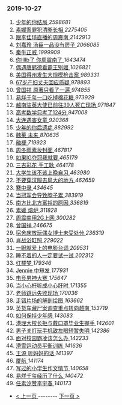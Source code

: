 ### 2019-10-27 
1. [ 少年的你结局 ](https://s.weibo.com/weibo?q=%23%E5%B0%91%E5%B9%B4%E7%9A%84%E4%BD%A0%E7%BB%93%E5%B1%80%23&Refer=top) *2598681*
1. [ 素媛案罪犯清晰长相 ](https://s.weibo.com/weibo?q=%23%E7%B4%A0%E5%AA%9B%E6%A1%88%E7%BD%AA%E7%8A%AF%E6%B8%85%E6%99%B0%E9%95%BF%E7%9B%B8%23&Refer=top) *2275405*
1. [ 跟李佳琦直播的周震南 ](https://s.weibo.com/weibo?q=%23%E8%B7%9F%E6%9D%8E%E4%BD%B3%E7%90%A6%E7%9B%B4%E6%92%AD%E7%9A%84%E5%91%A8%E9%9C%87%E5%8D%97%23&Refer=top) *2142913*
1. [ 刘嘉玲 汤臣一品没有房子 ](https://s.weibo.com/weibo?q=%E5%88%98%E5%98%89%E7%8E%B2%20%E6%B1%A4%E8%87%A3%E4%B8%80%E5%93%81%E6%B2%A1%E6%9C%89%E6%88%BF%E5%AD%90&Refer=top) *2066085*
1. [ 秦牛正威 ](https://s.weibo.com/weibo?q=%23%E7%A7%A6%E7%89%9B%E6%AD%A3%E5%A8%81%23&Refer=top) *1999909*
1. [ 你llllb了 你周震南了 ](https://s.weibo.com/weibo?q=%E4%BD%A0llllb%E4%BA%86%20%E4%BD%A0%E5%91%A8%E9%9C%87%E5%8D%97%E4%BA%86&Refer=top) *1643474*
1. [ 偶遇唐鹤德看霸王别姬 ](https://s.weibo.com/weibo?q=%23%E5%81%B6%E9%81%87%E5%94%90%E9%B9%A4%E5%BE%B7%E7%9C%8B%E9%9C%B8%E7%8E%8B%E5%88%AB%E5%A7%AC%23&Refer=top) *1026821*
1. [ 美国得州发生大规模枪击案 ](https://s.weibo.com/weibo?q=%23%E7%BE%8E%E5%9B%BD%E5%BE%97%E5%B7%9E%E5%8F%91%E7%94%9F%E5%A4%A7%E8%A7%84%E6%A8%A1%E6%9E%AA%E5%87%BB%E6%A1%88%23&Refer=top) *989331*
1. [ 67岁产妇丈夫回应质疑 ](https://s.weibo.com/weibo?q=%2367%E5%B2%81%E4%BA%A7%E5%A6%87%E4%B8%88%E5%A4%AB%E5%9B%9E%E5%BA%94%E8%B4%A8%E7%96%91%23&Refer=top) *978893*
1. [ 曾国祥 原著只看了一遍 ](https://s.weibo.com/weibo?q=%E6%9B%BE%E5%9B%BD%E7%A5%A5%20%E5%8E%9F%E8%91%97%E5%8F%AA%E7%9C%8B%E4%BA%86%E4%B8%80%E9%81%8D&Refer=top) *974855*
1. [ 易烊千玺一口吃掉棉花糖 ](https://s.weibo.com/weibo?q=%23%E6%98%93%E7%83%8A%E5%8D%83%E7%8E%BA%E4%B8%80%E5%8F%A3%E5%90%83%E6%8E%89%E6%A3%89%E8%8A%B1%E7%B3%96%23&Refer=top) *973929*
1. [ 越南驻英大使已前往39人死亡现场 ](https://s.weibo.com/weibo?q=%23%E8%B6%8A%E5%8D%97%E9%A9%BB%E8%8B%B1%E5%A4%A7%E4%BD%BF%E5%B7%B2%E5%89%8D%E5%BE%8039%E4%BA%BA%E6%AD%BB%E4%BA%A1%E7%8E%B0%E5%9C%BA%23&Refer=top) *971847*
1. [ 高考数学只考了124分 ](https://s.weibo.com/weibo?q=%E9%AB%98%E8%80%83%E6%95%B0%E5%AD%A6%E5%8F%AA%E8%80%83%E4%BA%86124%E5%88%86&Refer=top) *947008*
1. [ 大连遇害女童 ](https://s.weibo.com/weibo?q=%23%E5%A4%A7%E8%BF%9E%E9%81%87%E5%AE%B3%E5%A5%B3%E7%AB%A5%23&Refer=top) *920368*
1. [ 少年的你后遗症 ](https://s.weibo.com/weibo?q=%23%E5%B0%91%E5%B9%B4%E7%9A%84%E4%BD%A0%E5%90%8E%E9%81%97%E7%97%87%23&Refer=top) *882992*
1. [ 魏莱 未来 ](https://s.weibo.com/weibo?q=%E9%AD%8F%E8%8E%B1%20%E6%9C%AA%E6%9D%A5&Refer=top) *870635*
1. [ 融梗 ](https://s.weibo.com/weibo?q=%E8%9E%8D%E6%A2%97&Refer=top) *719923*
1. [ 周冬雨素妆封面 ](https://s.weibo.com/weibo?q=%23%E5%91%A8%E5%86%AC%E9%9B%A8%E7%B4%A0%E5%A6%86%E5%B0%81%E9%9D%A2%23&Refer=top) *467817*
1. [ 如果IG夺冠我就要 ](https://s.weibo.com/weibo?q=%23%E5%A6%82%E6%9E%9CIG%E5%A4%BA%E5%86%A0%E6%88%91%E5%B0%B1%E8%A6%81%23&Refer=top) *465179*
1. [ 三吉彩花 手工耿 ](https://s.weibo.com/weibo?q=%E4%B8%89%E5%90%89%E5%BD%A9%E8%8A%B1%20%E6%89%8B%E5%B7%A5%E8%80%BF&Refer=top) *464178*
1. [ 大学生该不该上晚自习 ](https://s.weibo.com/weibo?q=%23%E5%A4%A7%E5%AD%A6%E7%94%9F%E8%AF%A5%E4%B8%8D%E8%AF%A5%E4%B8%8A%E6%99%9A%E8%87%AA%E4%B9%A0%23&Refer=top) *463980*
1. [ 不要穿汉服去风大的地方 ](https://s.weibo.com/weibo?q=%23%E4%B8%8D%E8%A6%81%E7%A9%BF%E6%B1%89%E6%9C%8D%E5%8E%BB%E9%A3%8E%E5%A4%A7%E7%9A%84%E5%9C%B0%E6%96%B9%23&Refer=top) *462659*
1. [ 簪中录 ](https://s.weibo.com/weibo?q=%23%E7%B0%AA%E4%B8%AD%E5%BD%95%23&Refer=top) *434645*
1. [ 当冠军会导致脖子累 ](https://s.weibo.com/weibo?q=%23%E5%BD%93%E5%86%A0%E5%86%9B%E4%BC%9A%E5%AF%BC%E8%87%B4%E8%84%96%E5%AD%90%E7%B4%AF%23&Refer=top) *383919*
1. [ 南方比北方富裕的原因 ](https://s.weibo.com/weibo?q=%23%E5%8D%97%E6%96%B9%E6%AF%94%E5%8C%97%E6%96%B9%E5%AF%8C%E8%A3%95%E7%9A%84%E5%8E%9F%E5%9B%A0%23&Refer=top) *336819*
1. [ 素媛 熔炉 ](https://s.weibo.com/weibo?q=%E7%B4%A0%E5%AA%9B%20%E7%86%94%E7%82%89&Refer=top) *311828*
1. [ 周震南用2G上网 ](https://s.weibo.com/weibo?q=%23%E5%91%A8%E9%9C%87%E5%8D%97%E7%94%A82G%E4%B8%8A%E7%BD%91%23&Refer=top) *300282*
1. [ 曾国祥 ](https://s.weibo.com/weibo?q=%23%E6%9B%BE%E5%9B%BD%E7%A5%A5%23&Refer=top) *246675*
1. [ 宿舍床放玩偶女博士未受处分 ](https://s.weibo.com/weibo?q=%23%E5%AE%BF%E8%88%8D%E5%BA%8A%E6%94%BE%E7%8E%A9%E5%81%B6%E5%A5%B3%E5%8D%9A%E5%A3%AB%E6%9C%AA%E5%8F%97%E5%A4%84%E5%88%86%23&Refer=top) *236319*
1. [ 肖战浴缸照 ](https://s.weibo.com/weibo?q=%23%E8%82%96%E6%88%98%E6%B5%B4%E7%BC%B8%E7%85%A7%23&Refer=top) *229022*
1. [ 一眼就爱上的电影台词 ](https://s.weibo.com/weibo?q=%23%E4%B8%80%E7%9C%BC%E5%B0%B1%E7%88%B1%E4%B8%8A%E7%9A%84%E7%94%B5%E5%BD%B1%E5%8F%B0%E8%AF%8D%23&Refer=top) *209531*
1. [ 睡不着的人一定要试一试 ](https://s.weibo.com/weibo?q=%23%E7%9D%A1%E4%B8%8D%E7%9D%80%E7%9A%84%E4%BA%BA%E4%B8%80%E5%AE%9A%E8%A6%81%E8%AF%95%E4%B8%80%E8%AF%95%23&Refer=top) *202312*
1. [ 红楼梦 ](https://s.weibo.com/weibo?q=%23%E7%BA%A2%E6%A5%BC%E6%A2%A6%23&Refer=top) *179346*
1. [ Jennie 中短发 ](https://s.weibo.com/weibo?q=Jennie%20%E4%B8%AD%E7%9F%AD%E5%8F%91&Refer=top) *177931*
1. [ 电竞男神大赛 ](https://s.weibo.com/weibo?q=%23%E7%94%B5%E7%AB%9E%E7%94%B7%E7%A5%9E%E5%A4%A7%E8%B5%9B%23&Refer=top) *175647*
1. [ 当小心杆听成小心肝时 ](https://s.weibo.com/weibo?q=%23%E5%BD%93%E5%B0%8F%E5%BF%83%E6%9D%86%E5%90%AC%E6%88%90%E5%B0%8F%E5%BF%83%E8%82%9D%E6%97%B6%23&Refer=top) *171355*
1. [ 老师跳远失败现场 ](https://s.weibo.com/weibo?q=%23%E8%80%81%E5%B8%88%E8%B7%B3%E8%BF%9C%E5%A4%B1%E8%B4%A5%E7%8E%B0%E5%9C%BA%23&Refer=top) *170036*
1. [ 走错片场的解剖绘图 ](https://s.weibo.com/weibo?q=%E8%B5%B0%E9%94%99%E7%89%87%E5%9C%BA%E7%9A%84%E8%A7%A3%E5%89%96%E7%BB%98%E5%9B%BE&Refer=top) *163662*
1. [ 英货车藏尸案调查重点转向越南 ](https://s.weibo.com/weibo?q=%23%E8%8B%B1%E8%B4%A7%E8%BD%A6%E8%97%8F%E5%B0%B8%E6%A1%88%E8%B0%83%E6%9F%A5%E9%87%8D%E7%82%B9%E8%BD%AC%E5%90%91%E8%B6%8A%E5%8D%97%23&Refer=top) *153719*
1. [ 如何保持少年感 ](https://s.weibo.com/weibo?q=%23%E5%A6%82%E4%BD%95%E4%BF%9D%E6%8C%81%E5%B0%91%E5%B9%B4%E6%84%9F%23&Refer=top) *143083*
1. [ 港理大校长拒与戴口罩毕业生握手 ](https://s.weibo.com/weibo?q=%E6%B8%AF%E7%90%86%E5%A4%A7%E6%A0%A1%E9%95%BF%E6%8B%92%E4%B8%8E%E6%88%B4%E5%8F%A3%E7%BD%A9%E6%AF%95%E4%B8%9A%E7%94%9F%E6%8F%A1%E6%89%8B&Refer=top) *142601*
1. [ 男子关灯玩手机致左眼短暂失明 ](https://s.weibo.com/weibo?q=%23%E7%94%B7%E5%AD%90%E5%85%B3%E7%81%AF%E7%8E%A9%E6%89%8B%E6%9C%BA%E8%87%B4%E5%B7%A6%E7%9C%BC%E7%9F%AD%E6%9A%82%E5%A4%B1%E6%98%8E%23&Refer=top) *142386*
1. [ 面对校园霸凌该怎么办 ](https://s.weibo.com/weibo?q=%23%E9%9D%A2%E5%AF%B9%E6%A0%A1%E5%9B%AD%E9%9C%B8%E5%87%8C%E8%AF%A5%E6%80%8E%E4%B9%88%E5%8A%9E%23&Refer=top) *142233*
1. [ 滑雪运动员平衡训练 ](https://s.weibo.com/weibo?q=%23%E6%BB%91%E9%9B%AA%E8%BF%90%E5%8A%A8%E5%91%98%E5%B9%B3%E8%A1%A1%E8%AE%AD%E7%BB%83%23&Refer=top) *141636*
1. [ 王源 听妈妈的话 ](https://s.weibo.com/weibo?q=%E7%8E%8B%E6%BA%90%20%E5%90%AC%E5%A6%88%E5%A6%88%E7%9A%84%E8%AF%9D&Refer=top) *141397*
1. [ 厦航 ](https://s.weibo.com/weibo?q=%E5%8E%A6%E8%88%AA&Refer=top) *141174*
1. [ 写过的小学生作文情节 ](https://s.weibo.com/weibo?q=%23%E5%86%99%E8%BF%87%E7%9A%84%E5%B0%8F%E5%AD%A6%E7%94%9F%E4%BD%9C%E6%96%87%E6%83%85%E8%8A%82%23&Refer=top) *140658*
1. [ 易烊千玺经历了什么 ](https://s.weibo.com/weibo?q=%23%E6%98%93%E7%83%8A%E5%8D%83%E7%8E%BA%E7%BB%8F%E5%8E%86%E4%BA%86%E4%BB%80%E4%B9%88%23&Refer=top) *140472*
1. [ 任素汐赞李宇春 ](https://s.weibo.com/weibo?q=%23%E4%BB%BB%E7%B4%A0%E6%B1%90%E8%B5%9E%E6%9D%8E%E5%AE%87%E6%98%A5%23&Refer=top) *140173* 

- [ < 上一页 ](https://github.com/able8/weibo-hot-record/blob/master/2019-10-26.md) -------- [ 下一页 > ](https://github.com/able8/weibo-hot-record/blob/master/2019-10-28.md)